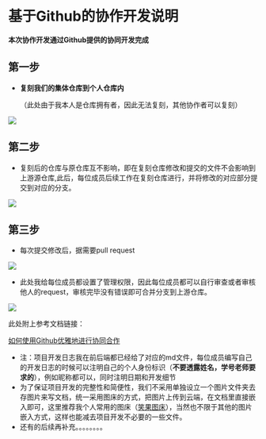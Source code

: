 # 基于Github的协作开发说明

**本次协作开发通过Github提供的协同开发完成**



## 第一步

- **复刻我们的集体仓库到个人仓库内**

  （此处由于我本人是仓库拥有者，因此无法复刻，其他协作者可以复刻）

![](https://s6.jpg.cm/2022/07/12/PnoY68.png)

## 第二步

- 复刻后的仓库与原仓库互不影响，即在复刻仓库修改和提交的文件不会影响到上游源仓库,此后，每位成员后续工作在复刻仓库进行，并将修改的对应部分提交到对应的分支。

![](https://s6.jpg.cm/2022/07/12/PnogFu.png)

## 第三步

- 每次提交修改后，据需要pull request

![](https://s6.jpg.cm/2022/07/12/Pnojb6.png)

- 此处我给每位成员都设置了管理权限，因此每位成员都可以自行审查或者审核他人的request，审核完毕没有错误即可合并分支到上游仓库。

![](https://s6.jpg.cm/2022/07/12/PnoON2.png)

此处附上参考文档链接：

[如何使用Github优雅地进行协同合作](https://blog.csdn.net/Jenny_WJN/article/details/104209062)

- 注：项目开发日志我在前后端都已经给了对应的md文件，每位成员编写自己的开发日志的时候可以注明自己的个人身份标识（**不要透露姓名，学号老师要求的**），例如昵称都可以，同时注明日期和开发细节
- 为了保证项目开发的完整性和简便性，我们不采用单独设立一个图片文件夹去存图片来写文档，统一采用图床的方式，把图片上传到云端，在文档里直接嵌入即可，这里推荐我个人常用的图床（[笑果图床](https://imagelol.com/)），当然也不限于其他的图片嵌入方式，这样也能减去项目开发不必要的一些文件。
- 还有的后续再补充。。。。。。。。